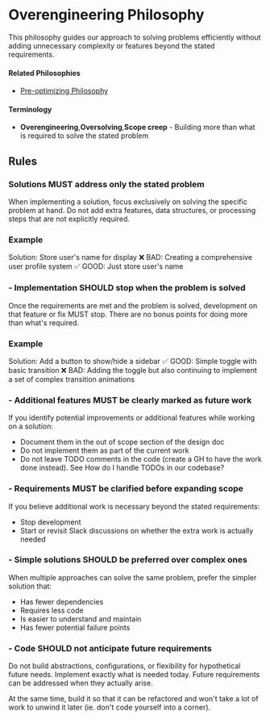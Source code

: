 # Overengineering Philosophy
This philosophy guides our approach to solving problems efficiently without adding unnecessary complexity or features beyond the stated requirements.

#### Related Philosophies
- [Pre-optimizing Philosophy](/contributingGuides/philosophies/OPTIMIZATION.md)

#### Terminology
- **Overengineering**,**Oversolving**,**Scope creep**  - Building more than what is required to solve the stated problem

## Rules

### Solutions MUST address only the stated problem
When implementing a solution, focus exclusively on solving the specific problem at hand. Do not add extra features, data structures, or processing steps that are not explicitly required.

### Example
Solution: Store user's name for display
❌ BAD: Creating a comprehensive user profile system
✅ GOOD: Just store user's name

### - Implementation SHOULD stop when the problem is solved
Once the requirements are met and the problem is solved, development on that feature or fix MUST stop. There are no bonus points for doing more than what's required.

### Example
Solution: Add a button to show/hide a sidebar
✅ GOOD: Simple toggle with basic transition
❌ BAD: Adding the toggle but also continuing to implement a set of complex transition animations

### - Additional features MUST be clearly marked as future work
If you identify potential improvements or additional features while working on a solution:
- Document them in the out of scope section of the design doc 
- Do not implement them as part of the current work
- Do not leave TODO comments in the code (create a GH to have the work done instead). See How do I handle TODOs in our codebase?

### - Requirements MUST be clarified before expanding scope
If you believe additional work is necessary beyond the stated requirements:
- Stop development
- Start or revisit Slack discussions on whether the extra work is actually needed

### - Simple solutions SHOULD be preferred over complex ones
When multiple approaches can solve the same problem, prefer the simpler solution that:
- Has fewer dependencies
- Requires less code
- Is easier to understand and maintain
- Has fewer potential failure points

### - Code SHOULD not anticipate future requirements
Do not build abstractions, configurations, or flexibility for hypothetical future needs. Implement exactly what is needed today. Future requirements can be addressed when they actually arise.

At the same time, build it so that it can be refactored and won't take a lot of work to unwind it later (ie. don't code yourself into a corner).

